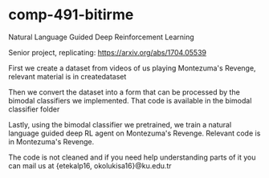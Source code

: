 # comp-491-bitirme
Natural Language Guided Deep Reinforcement Learning

Senior project, replicating: https://arxiv.org/abs/1704.05539

First we create a dataset from videos of us playing Montezuma's Revenge, relevant material is in createdataset

Then we convert the dataset into a form that can be processed by the bimodal classifiers we implemented. That code is available in the bimodal classifier folder

Lastly, using the bimodal classifier we pretrained, we train a natural language guided deep RL agent on Montezuma's Revenge. Relevant code is in Montezuma's Revenge.

The code is not cleaned and if you need help understanding parts of it you can mail us at
{etekalp16, okolukisa16}@ku.edu.tr
